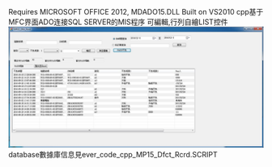 Requires MICROSOFT OFFICE 2012, MDADO15.DLL
Built on VS2010
cpp基于MFC界面ADO连接SQL SERVER的MIS程序
可編輯,行列自繪LIST控件
![image](/RunSee.jpg)
database數據庫信息見ever_code_cpp_MP15_Dfct_Rcrd.SCRIPT
